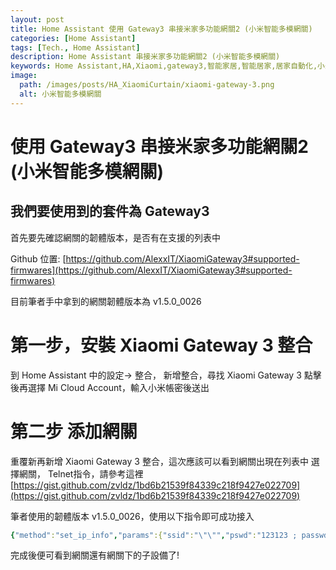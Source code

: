 ```yaml
---
layout: post
title: Home Assistant 使用 Gateway3 串接米家多功能網關2 (小米智能多模網關)
categories: [Home Assistant]
tags: [Tech., Home Assistant]
description: Home Assistant 串接米家多功能網關2 (小米智能多模網關)
keywords: Home Assistant,HA,Xiaomi,gateway3,智能家居,智能居家,居家自動化,小米多模網關,米家多功能網關2
image:
  path: /images/posts/HA_XiaomiCurtain/xiaomi-gateway-3.png
  alt: 小米智能多模網關
---
```


# 使用 Gateway3 串接米家多功能網關2 (小米智能多模網關)

## 我們要使用到的套件為 Gateway3 
首先要先確認網關的韌體版本，是否有在支援的列表中

Github 位置: [https://github.com/AlexxIT/XiaomiGateway3#supported-firmwares](https://github.com/AlexxIT/XiaomiGateway3#supported-firmwares)

目前筆者手中拿到的網關韌體版本為 v1.5.0_0026


# 第一步，安裝 Xiaomi Gateway 3 整合
到 Home Assistant 中的設定-> 整合， 新增整合，尋找 Xiaomi Gateway 3
點擊後再選擇 Mi Cloud Account，輸入小米帳密後送出


# 第二步 添加網關

重覆新再新增 Xiaomi Gateway 3 整合，這次應該可以看到網關出現在列表中
選擇網關， Telnet指令，請參考這裡
[https://gist.github.com/zvldz/1bd6b21539f84339c218f9427e022709](https://gist.github.com/zvldz/1bd6b21539f84339c218f9427e022709)


筆者使用的韌體版本 v1.5.0_0026，使用以下指令即可成功接入
```yaml
{"method":"set_ip_info","params":{"ssid":"\"\"","pswd":"123123 ; passwd -d admin ; echo enable > /sys/class/tty/tty/enable; telnetd"}}
```

完成後便可看到網關還有網關下的子設備了!
